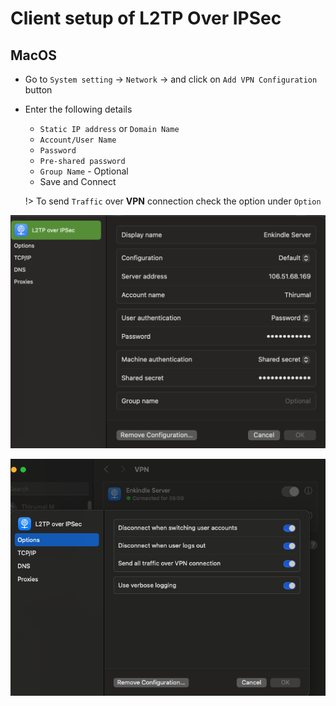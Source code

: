 # Client setup of L2TP Over IPSec

## MacOS

* Go to `System setting` -> `Network` -> and click on `Add VPN Configuration` button

* Enter the following details

  * `Static IP address` or `Domain Name`
  * `Account/User Name`
  * `Password`
  * `Pre-shared password`
  * `Group Name` - Optional
  * Save and Connect  

  !> To send `Traffic` over **VPN** connection check the option under `Option`

![Client Setup Example](Network/Tp-Link%20VPN%20Router/img/L2TP%20Client.png)

![Traffic over VPN Connection](Network/Tp-Link%20VPN%20Router/img/L2Tp%20Option.png)
